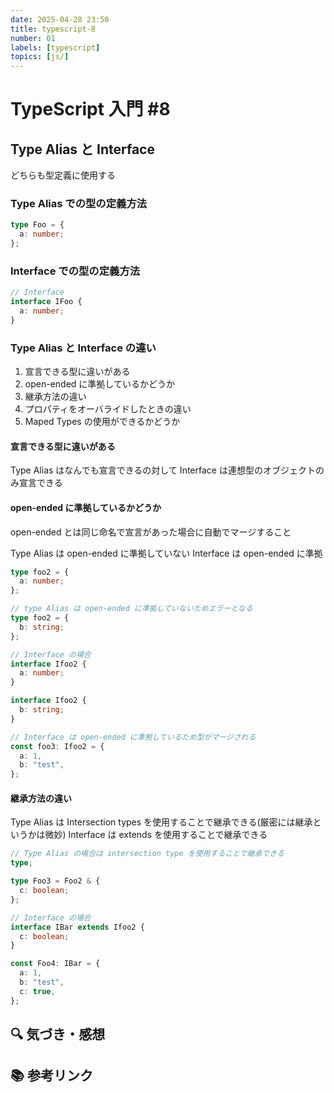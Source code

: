 ```yaml
---
date: 2025-04-28 23:50
title: typescript-8
number: 01
labels: [typescript]
topics: [js/]
---
```


# TypeScript 入門 #8

## Type Alias と Interface

どちらも型定義に使用する

### Type Alias での型の定義方法

```ts
type Foo = {
  a: number;
};
```

### Interface での型の定義方法

```ts
// Interface
interface IFoo {
  a: number;
}
```

### Type Alias と Interface の違い

1. 宣言できる型に違いがある
2. open-ended に準拠しているかどうか
3. 継承方法の違い
4. プロパティをオーバライドしたときの違い
5. Maped Types の使用ができるかどうか

#### 宣言できる型に違いがある

Type Alias はなんでも宣言できるの対して
Interface は連想型のオブジェクトのみ宣言できる

#### open-ended に準拠しているかどうか

open-ended とは同じ命名で宣言があった場合に自動でマージすること

Type Alias は open-ended に準拠していない
Interface は open-ended に準拠

```ts
type foo2 = {
  a: number;
};

// type Alias は open-ended に準拠していないためエラーとなる
type foo2 = {
  b: string;
};
```

```ts
// Interface の場合
interface Ifoo2 {
  a: number;
}

interface Ifoo2 {
  b: string;
}

// Interface は open-ended に準拠しているため型がマージされる
const foo3: Ifoo2 = {
  a: 1,
  b: "test",
};
```

#### 継承方法の違い

Type Alias は Intersection types を使用することで継承できる(厳密には継承というかは微妙)
Interface は extends を使用することで継承できる

```ts
// Type Alias の場合は intersection type を使用することで継承できる
type;

type Foo3 = Foo2 & {
  c: boolean;
};
```

```ts
// Interface の場合
interface IBar extends Ifoo2 {
  c: boolean;
}

const Foo4: IBar = {
  a: 1,
  b: "test",
  c: true,
};
```

## 🔍 気づき・感想

## 📚 参考リンク
